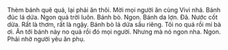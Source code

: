 Thèm bánh quê quá, lại phải ăn thôi. Mời mọi người ăn cùng Vivi nhá. Bánh đúc lá dứa. Ngon quá trời luôn. Bánh bò. Ngon. Bánh da lợn. Đã. Nước cốt dừa. Rất là thơm, rất là ngậy. Bánh bò lá dứa sầu riêng. Tôi no quá rồi mí bà ơi. Ăn tới bánh này no quá rồi đó mọi người. Nhưng mà nó ngon nha. Ngon. Phải nhờ người yêu ăn phụ.